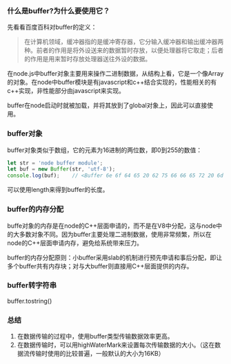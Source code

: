 ### 什么是buffer?为什么要使用它？
先看看百度百科对buffer的定义：
> 在计算机领域，缓冲器指的是缓冲寄存器，它分输入缓冲器和输出缓冲器两种。前者的作用是将外设送来的数据暂时存放，以便处理器将它取走；后者的作用是用来暂时存放处理器送往外设的数据。
>
在node.js中buffer对象主要用来操作二进制数据，从结构上看，它是一个像Array的对象。在node中buffer模块是有javascript和c++结合实现的，性能相关的有c++实现，非性能部分由javascript来实现。<br/>

buffer在node启动时就被加载，并将其放到了global对象上，因此可以直接使用。<br/>

### buffer对象
buffer对象类似于数组，它的元素为16进制的两位数，即0到255的数值：
```javascript
let str = 'node buffer module';
let buf = new Buffer(str, 'utf-8');
console.log(buf);    // <Buffer 6e 6f 64 65 20 62 75 66 66 65 72 20 6d 6f 64 75 6c 65>
```
可以使用length来得到buffer的长度。

### buffer的内存分配
buffe对象的内存是在node的C++层面申请的，而不是在V8中分配，这与node中的大多数对象不同。因为buffer主要处理二进制数据，使用非常频繁，所以在node的C++层面申请内存，避免给系统带来压力。

buffer的内存分配原则：小buffer采用slab的机制进行预先申请和事后分配，即让多个buffer共有内存块；对与大buffer则直接用C++层面提供的内存。

### buffer转字符串
buffer.tostring()

### 总结
1. 在数据传输的过程中，使用buffer类型传输数据效率更高。
2. 在数据传输时，可以用highWaterMark来设置每次传输数据的大小。（这在数据流传输时使用的比较普遍，一般默认的大小为16KB）

